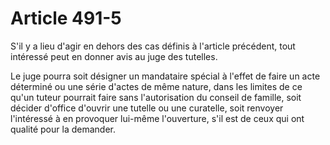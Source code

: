 # Article 491-5

S'il y a lieu d'agir en dehors des cas définis à l'article précédent, tout intéressé peut en donner avis au juge des tutelles.

Le juge pourra soit désigner un mandataire spécial à l'effet de faire un acte déterminé ou une série d'actes de même nature, dans les limites de ce qu'un tuteur pourrait faire sans l'autorisation du conseil de famille, soit décider d'office d'ouvrir une tutelle ou une curatelle, soit renvoyer l'intéressé à en provoquer lui-même l'ouverture, s'il est de ceux qui ont qualité pour la demander.
